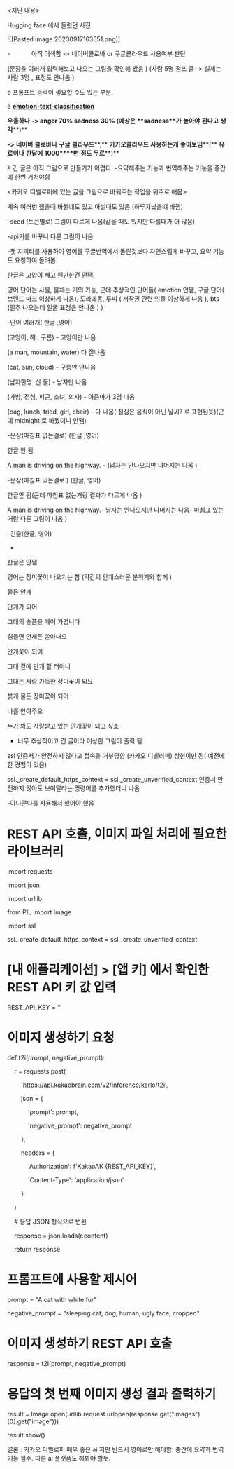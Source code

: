 <지난 내용>

Hugging face 에서 돌렸던 사진

![[Pasted image 20230917163551.png]]

⁃            아직 어색함 -> 네이버클로바 or 구글클라우드 사용여부 판단

(문장을 여러개 입력해보고 나오는 그림을 확인해 봤음 ) (사람 5명 점프 글 -> 실제는 사람 3명 , 표정도 안나옴 )

è 프롬프트 능력이 필요할 수도 있는 부분.

è [**emotion-text-classification**](https://huggingface.co/spaces/danielferreira/emotion-text-classification)

**우울하다** **-> anger 70% sadness 30% (****예상은** **sadness****가** **높아야** **된다고** **생각****)**

**->** **네이버** **클로바나** **구글** **클라우드****,** **카카오클라우드** **사용하는게** **좋아보임****(** **유료이나** **한달에** **1000****번** **정도** **무료****)**

è 긴 글은 아직 그림으로 만들기가 어렵다. -요약해주는 기능과 번역해주는 기능을 중간에 한번 거처야함

<카카오 디벨로퍼에 있는 글을 그림으로 바꿔주는 작업을 위주로 해봄>

계속 여러번 했을때 바뀔떄도 있고 아닐때도 있음 (하루지났을떄 바뀜)

-seed (토큰별로) 그림이 다르게 나옴(같을 때도 있지만 다를때가 더 많음)

-api키를 바꾸니 다른 그림이 나옴

-챗 지피티를 사용하여 영어를 구글번역에서 돌린것보다 자연스럽게 바꾸고, 요약 기능도 요청하여 돌려봄.

한글은 고양이 빼고 웬만한건 안됌.

영어 단어는 사물, 물체는 거의 가능, 근데 추상적인 단어들( emotion 안됌, 구글 단어( 브랜드 마크 이상하게 나옴), 도라에몽, 루피 ( 저작권 관련 인물 이상하게 나옴 ), bts (얼추 나오는데 얼굴 표정은 안나옴 ) )

-단어 여러개( 한글 ,영어)

(고양이, 해 , 구름) - 고양이만 나옴

(a man, mountain, water) 다 잘나옴

(cat, sun, cloud) - 구름만 안나옴

(남자한명  산 물) - 남자만 나옴

(가방, 점심, 피곤, 소녀, 의자) - 아줌마가 3명 나옴

(bag, lunch, tried, girl, chair) - 다 나옴( 점심은 음식이 아닌 날씨? 로 표현된듯)(근데 midnight 로 바꿨더니 안됌)

-문장(마침표 없는걸로) (한글 ,영어)

한글 안 됨.

A man is driving on the highway. - (남자는 안나오지만 나머지는 나옴 )

-문장(마침표 있는걸로 ) (한글, 영어)

한글안 됨(근데 마침표 없는거랑 결과가 다르게 나옴 )

A man is driving on the highway.- 남자는 안나오지만 나머지는 나옴- 마침표 있는거랑 다른 그림이 나옴 )

-긴글(한글, 영어)

-

한글은 안됌

영어는 장미꽃이 나오기는 함 (약간의 안개스러운 분위기와 함께 )

물든 안개

안개가 되어

그대의 슬픔을 떼어 가렵니다

힘들면 언제든 쏟아내오

안개꽃이 되어

그대 곁에 만개 할 터이니

그대는 사랑 가득한 장미꽃이 되요

붉게 물든 장미꽃이 되어

나를 안아주오

누가 봐도 사랑받고 있는 안개꽃이 되고 싶소
- 너무 추상적이고 긴 글이라 이상한 그림이 출력 됨 .

ssl 인증서가 안전하지 않다고 접속을 거부당함 (카카오 디벨러퍼) 상헌이만 됨( 예전에 한 경험이 있음)

ssl._create_default_https_context = ssl._create_unverified_context 인증서 안전하지 않아도 보여달라는 명령어를 추가했더니 나옴

-아나콘다를 사용해서 했어야 했음

# REST API 호출, 이미지 파일 처리에 필요한 라이브러리

import requests

import json

import urllib

from PIL import Image

import ssl

ssl._create_default_https_context = ssl._create_unverified_context

# [내 애플리케이션] > [앱 키] 에서 확인한 REST API 키 값 입력

REST_API_KEY = ‘’

# 이미지 생성하기 요청

def t2i(prompt, negative_prompt):

    r = requests.post(

        'https://api.kakaobrain.com/v2/inference/karlo/t2i',

        json = {

            'prompt': prompt,

            'negative_prompt': negative_prompt

        },

        headers = {

            'Authorization': f'KakaoAK {REST_API_KEY}',

            'Content-Type': 'application/json'

        }

    )

    # 응답 JSON 형식으로 변환

    response = json.loads(r.content)

    return response

# 프롬프트에 사용할 제시어

prompt = "A cat with white fur"

negative_prompt = "sleeping cat, dog, human, ugly face, cropped"

# 이미지 생성하기 REST API 호출

response = t2i(prompt, negative_prompt)

# 응답의 첫 번째 이미지 생성 결과 출력하기

result = Image.open(urllib.request.urlopen(response.get("images")[0].get("image")))

result.show()

결론 : 카카오 디벨로퍼 매우 좋은 ai 지만 반드시 영어로만 해야함. 중간에 요약과 번역 기능 필수. 다른 ai 플랫폼도 해봐야 할듯.